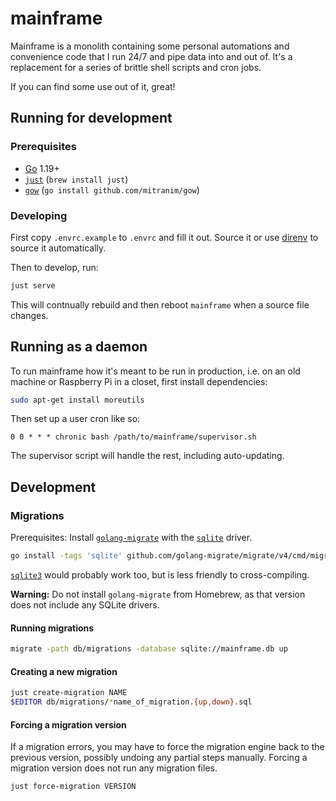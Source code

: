 # mainframe

Mainframe is a monolith containing some personal automations and convenience
code that I run 24/7 and pipe data into and out of. It's a replacement for a
series of brittle shell scripts and cron jobs.

If you can find some use out of it, great!

## Running for development

### Prerequisites

- [Go](https://golang.org/) 1.19+
- [`just`](https://github.com/casey/just) (`brew install just`)
- [`gow`](https://github.com/mitranim/gow) (`go install github.com/mitranim/gow`)

### Developing

First copy `.envrc.example` to `.envrc` and fill it out. Source it or use
[direnv](https://github.com/direnv/direnv) to source it automatically.

Then to develop, run:

```sh
just serve
```

This will contnually rebuild and then reboot `mainframe` when a source file
changes.

## Running as a daemon

To run mainframe how it's meant to be run in production, i.e. on an old machine
or Raspberry Pi in a closet, first install dependencies:

```sh
sudo apt-get install moreutils
```

Then set up a user cron like so:

```cron
0 0 * * * chronic bash /path/to/mainframe/supervisor.sh
```

The supervisor script will handle the rest, including auto-updating.

## Development

### Migrations

Prerequisites: Install
[`golang-migrate`](https://github.com/golang-migrate/migrate) with the
[`sqlite`](https://modernc.org/sqlite) driver.

```sh
go install -tags 'sqlite' github.com/golang-migrate/migrate/v4/cmd/migrate@latest
```

[`sqlite3`](https://github.com/mattn/go-sqlite3) would probably work too, but is
less friendly to cross-compiling.

**Warning:** Do not install `golang-migrate` from Homebrew, as that version does
not include any SQLite drivers.

#### Running migrations

```sh
migrate -path db/migrations -database sqlite://mainframe.db up
```

#### Creating a new migration

```sh
just create-migration NAME
$EDITOR db/migrations/*name_of_migration.{up,down}.sql
```

#### Forcing a migration version

If a migration errors, you may have to force the migration engine back to the previous
version, possibly undoing any partial steps manually. Forcing a migration version does
not run any migration files.

```sh
just force-migration VERSION
```
